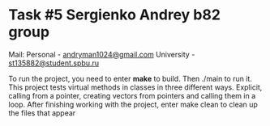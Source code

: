 # Task #5 Sergienko Andrey b82 group 

Mail: 
Personal - andryman1024@gmail.com 
University - st135882@student.spbu.ru 

To run the project, you need to enter **make** to build. Then ./main to run it. 
This project tests virtual methods in classes in three different ways. Explicit, calling from a pointer, creating vectors from pointers and calling them in a loop.
After finishing working with the project, enter make clean to clean up the files that appear 
